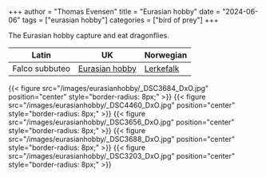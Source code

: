 +++
author = "Thomas Evensen"
title = "Eurasian hobby"
date = "2024-06-06"
tags = ["eurasian hobby"]
categories = ["bird of prey"]
+++

The Eurasian hobby capture and eat dragonflies.

| Latin      | UK | Norwegian |
| --------- |  --------- |    --------- |
|  Falco subbuteo |  [Eurasian hobby](https://en.wikipedia.org/wiki/Eurasian_hobby) |  [Lerkefalk](https://no.wikipedia.org/wiki/Lerkefalk) |

{{< figure src="/images/eurasianhobby/_DSC3684_DxO.jpg" position="center" style="border-radius: 8px;" >}}
{{< figure src="/images/eurasianhobby/_DSC4460_DxO.jpg" position="center" style="border-radius: 8px;" >}}
{{< figure src="/images/eurasianhobby/_DSC3656_DxO.jpg" position="center" style="border-radius: 8px;" >}}
{{< figure src="/images/eurasianhobby/_DSC3688_DxO.jpg" position="center" style="border-radius: 8px;" >}}
{{< figure src="/images/eurasianhobby/_DSC3203_DxO.jpg" position="center" style="border-radius: 8px;" >}}
